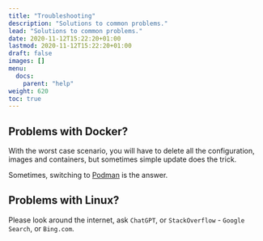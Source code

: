 ```yaml
---
title: "Troubleshooting"
description: "Solutions to common problems."
lead: "Solutions to common problems."
date: 2020-11-12T15:22:20+01:00
lastmod: 2020-11-12T15:22:20+01:00
draft: false
images: []
menu:
  docs:
    parent: "help"
weight: 620
toc: true
---
```


## Problems with Docker?

With the worst case scenario, you will have to delete all the configuration,
images and containers, but sometimes simple update does the trick.

Sometimes, switching to [Podman](https://podman.io/) is the answer.

## Problems with Linux?

Please look around the internet, ask `ChatGPT`, or `StackOverflow` - `Google Search`, or `Bing.com`.
